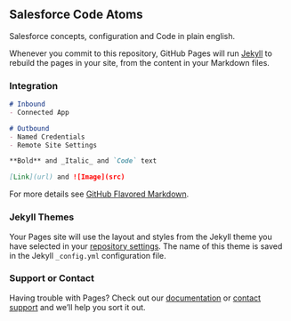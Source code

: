## Salesforce Code Atoms
Salesforce concepts, configuration and Code in plain english. 

Whenever you commit to this repository, GitHub Pages will run [Jekyll](https://jekyllrb.com/) to rebuild the pages in your site, from the content in your Markdown files.

### Integration
```markdown
# Inbound
- Connected App

# Outbound
- Named Credentials
- Remote Site Settings

**Bold** and _Italic_ and `Code` text

[Link](url) and ![Image](src)
```

For more details see [GitHub Flavored Markdown](https://guides.github.com/features/mastering-markdown/).

### Jekyll Themes

Your Pages site will use the layout and styles from the Jekyll theme you have selected in your [repository settings](https://github.com/Ice-Wind-Air/Salesforce-Code/settings). The name of this theme is saved in the Jekyll `_config.yml` configuration file.

### Support or Contact

Having trouble with Pages? Check out our [documentation](https://docs.github.com/categories/github-pages-basics/) or [contact support](https://github.com/contact) and we’ll help you sort it out.
